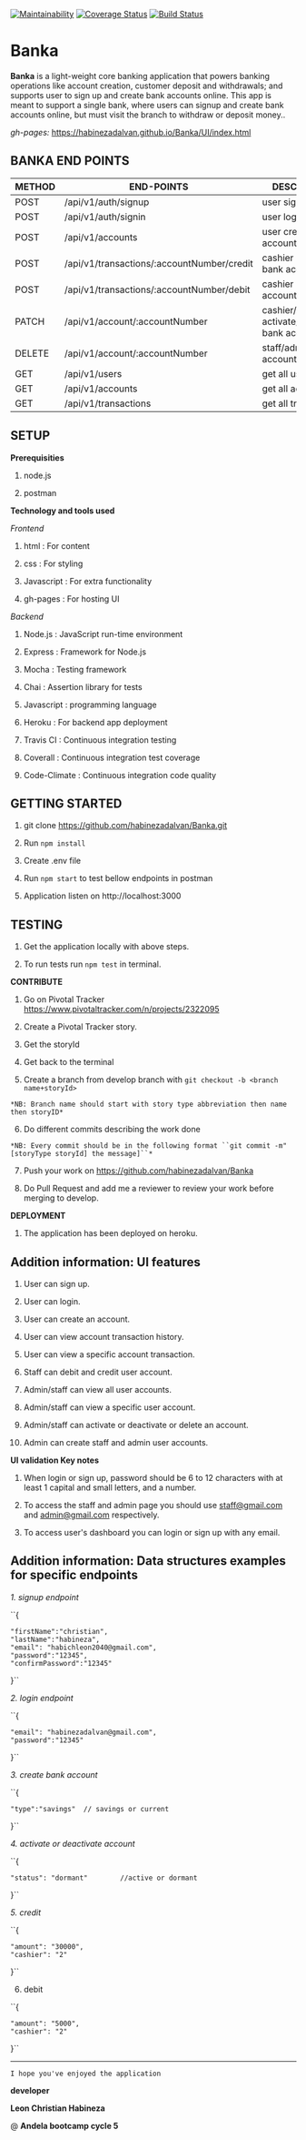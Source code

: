 [![Maintainability](https://api.codeclimate.com/v1/badges/8e389dc649c302e0521d/maintainability)](https://codeclimate.com/github/habinezadalvan/Banka/maintainability)
[![Coverage Status](https://coveralls.io/repos/github/habinezadalvan/Banka/badge.svg?branch=ch-tests2-%23165196875)](https://coveralls.io/github/habinezadalvan/Banka?branch=ch-tests2-%23165196875)
[![Build Status](https://www.travis-ci.org/habinezadalvan/Banka.svg?branch=develop)](https://www.travis-ci.org/habinezadalvan/Banka)

# Banka

**Banka** is a light-weight core banking application that powers banking operations like account
creation, customer deposit and withdrawals; and supports user to sign up and create bank accounts online.
This app is meant to support a single bank, where
users can signup and create bank accounts online, but must visit the branch to withdraw or
deposit money..

*gh-pages:*  https://habinezadalvan.github.io/Banka/UI/index.html


  **BANKA END POINTS**
  ----------------
  
  | METHOD  | END-POINTS  | DESCRIPTION |
| ------------ |---------------| -----|
| POST     | /api/v1/auth/signup |user signup |
| POST     | /api/v1/auth/signin |user login |
| POST | /api/v1/accounts  |user creates bank account |
| POST     | /api/v1/transactions/:accountNumber/credit |cashier credit bank account |
| POST     | /api/v1/transactions/:accountNumber/debit |cashier debit bank account |
| PATCH | /api/v1/account/:accountNumber|cashier/admin activate/deactivate bank account |
| DELETE     | /api/v1/account/:accountNumber | staff/admin delete account |
| GET     | /api/v1/users       | get all users |
| GET | /api/v1/accounts  |    get all accounts |
| GET | /api/v1/transactions |    get all transactions |



**SETUP**
-------------

  **Prerequisities**
  
  
  1. node.js
  
  2. postman 
  
   **Technology and tools used**
  
  
  *Frontend*
  
  1. html : For content
  
  2. css : For styling
  
  3. Javascript : For extra functionality 
  
  4. gh-pages : For hosting UI
  
  *Backend*
  
  1. Node.js : JavaScript run-time environment 
  
  2. Express : Framework for Node.js
  
  3. Mocha : Testing framework
  
  4. Chai : Assertion library for tests
  
  5. Javascript : programming language
  
  6. Heroku : For backend app deployment
  
  6. Travis CI : Continuous integration testing
  
  7. Coverall : Continuous integration test coverage
  
  8. Code-Climate : Continuous integration code quality
  
  
  
  **GETTING STARTED**
  ----------------------
  
  
  1. git clone https://github.com/habinezadalvan/Banka.git
  
  2. Run ``npm install``
  
  3. Create .env file
  
  4. Run ``npm start`` to test bellow endpoints in postman
  
  5. Application listen on http://localhost:3000
  
  
  **TESTING**
  -------------
  
  
  1. Get the application locally with above steps.
  
  2. To run tests run ``npm test`` in terminal.
  
  
  **CONTRIBUTE**
  
  1. Go on Pivotal Tracker https://www.pivotaltracker.com/n/projects/2322095
  
  2. Create a Pivotal Tracker story.
  
  3. Get the storyId
  
  4. Get back to the terminal
  
  5. Create a branch from develop branch with ``git checkout -b <branch name+storyId>``
  
    *NB: Branch name should start with story type abbreviation then name then storyID*
  
  6. Do different commits describing the work done
  
    *NB: Every commit should be in the following format ``git commit -m"[storyType storyId] the message]``*
  
  7. Push your work on https://github.com/habinezadalvan/Banka
  
  8. Do Pull Request and add me a reviewer to review your work before merging to develop.
  
  
  **DEPLOYMENT**
  
  1. The application has been deployed on heroku.
  

Addition information: UI features
-------------------------------------
  1. User can sign up.

  2. User can login.

  3. User can create an account.

  4. User can view account transaction history.

  5. User can view a specific account transaction.

  6. Staff can debit and credit user account.

  7. Admin/staff can view all user accounts.

  8. Admin/staff can view a specific user account.

  9. Admin/staff can activate or deactivate or delete an account.

  10. Admin can create staff and admin user accounts.
  
  
  **UI validation Key notes**
  1. When login or sign up, password should be 6 to 12 characters with at least 1 capital and small letters, and a number.
  
  2. To access the staff and admin page you should use staff@gmail.com and admin@gmail.com respectively.
  
  3. To access user's dashboard you can login or sign up with any email.
  
 
Addition information: Data structures examples for specific endpoints 
--------------------------------------

*1. signup endpoint*

``{
	
	"firstName":"christian",
	"lastName":"habineza",
	"email": "habichleon2040@gmail.com",
	"password":"12345",
	"confirmPassword":"12345"
}``


*2. login endpoint*

``{

	"email": "habinezadalvan@gmail.com",
	"password":"12345"
  
}``

*3. create bank account*

``{

	"type":"savings"  // savings or current
  
}``

*4. activate or deactivate account*

``{
	
	"status": "dormant"        //active or dormant

}``

*5. credit*

``{

	"amount": "30000",
	"cashier": "2"
  
}``

6. debit 

``{

	"amount": "5000",
	"cashier": "2"
  
}``


-------------------------------------------------------------------------------------------------------------------------
``I hope you've enjoyed the application``

**developer**

**Leon Christian Habineza**

@ **Andela bootcamp cycle 5**
  
